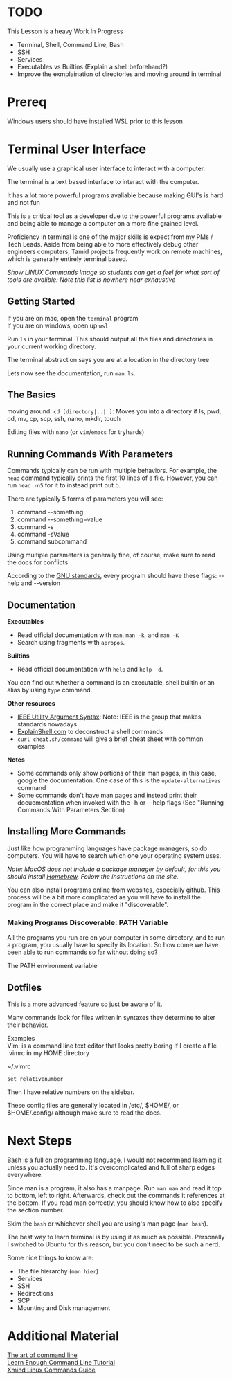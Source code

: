 # TODO
This Lesson is a heavy Work In Progress
* Terminal, Shell, Command Line, Bash
* SSH
* Services
* Executables vs Builtins (Explain a shell beforehand?)
* Improve the exmplaination of directories and moving around in terminal

# Prereq
Windows users should have installed WSL prior to this lesson

# Terminal User Interface
We usually use a graphical user interface to interact with a computer.  

The terminal is a text based interface to interact with the computer.  

It has a lot more powerful programs avaliable because making GUI's is hard and not fun

This is a critical tool as a developer due to the powerful programs avaliable and being able to manage a computer on a more fine grained level. 

Proficiency in terminal is one of the major skills is expect from my PMs / Tech Leads. Aside from being able to more effectively debug other engineers computers, Tamid projects frequently work on remote machines, which is generally entirely terminal based. 

*Show LINUX Commands Image so students can get a feel for what sort of tools are avalible: Note this list is nowhere near exhaustive*

## Getting Started
If you are on mac, open the `terminal` program  
If you are on windows, open up `wsl`

Run `ls` in your terminal. This should output all the files and directories in your current working directory. 

The terminal abstraction says you are at a location in the directory tree

Lets now see the documentation, run `man ls`.

## The Basics
moving around: `cd [directory|..| ]`: Moves you into a directory if 
ls, pwd, cd, mv, cp, scp, ssh, nano, mkdir, touch

Editing files with `nano` (or `vim`/`emacs` for tryhards)

## Running Commands With Parameters
Commands typically can be run with multiple behaviors. For example, the `head` command typically prints the first 10 lines of a file. However, you can run `head -n5` for it to instead print out 5. 

There are typically 5 forms of parameters you will see: 
1. command --something
2. command --something=value
3. command -s
4. command -sValue
5. command subcommand

Using multiple parameters is generally fine, of course, make sure to read the docs for conflicts

According to the [GNU standards](https://www.gnu.org/prep/standards/html_node/Command_002dLine-Interfaces.html), every program should have these flags: --help and --version

## Documentation
__Executables__
* Read official documentation with `man`, `man -k`, and `man -K`
* Search using fragments with `apropos`.

__Builtins__
* Read official documentation with `help` and `help -d`. 

You can find out whether a command is an executable, shell builtin or an alias by using `type` command.

__Other resources__
* [IEEE Utility Argument Syntax](https://pubs.opengroup.org/onlinepubs/9699919799/basedefs/V1_chap12.html): Note: IEEE is the group that makes standards nowadays 
* [ExplainShell.com](ExplainShell.com) to deconstruct a shell commands 
* `curl cheat.sh/command` will give a brief cheat sheet with common examples 

__Notes__
* Some commands only show portions of their man pages, in this case, google the documentation. One case of this is the `update-alternatives` command
* Some commands don't have man pages and instead print their docuementation when invoked with the -h or --help flags (See "Running Commands With Parameters Section)

## Installing More Commands
Just like how programming languages have package managers, so do computers. You will have to search which one your operating system uses.  

*Note: MacOS does not include a package manager by default, for this you should install [Homebrew](https://brew.sh/). Follow the instructions on the site.*  

You can also install programs online from websites, especially github. This process will be a bit more complicated as you will have to install the program in the correct place and make it "discoverable".

### Making Programs Discoverable: PATH Variable
All the programs you run are on your computer in some directory, and to run a program, you usually have to specify its location. So how come we have been able to run commands so far without doing so? 

The PATH environment variable

## Dotfiles
This is a more advanced feature so just be aware of it.

Many commands look for files written in syntaxes they determine to alter their behavior.   

Examples  
Vim: is a command line text editor that looks pretty boring 
If I create a file .vimrc in my HOME directory 

~/.vimrc
```vimscript
set relativenumber
```

Then I have relative numbers on the sidebar.

These config files are generally located in /etc/, $HOME/, or $HOME/.config/ although make sure to read the docs.

# Next Steps
Bash is a full on programming language, I would not recommend learning it unless you actually need to. It's overcomplicated and full of sharp edges everywhere.  

Since man is a program, it also has a manpage. Run `man man` and read it top to bottom, left to right. Afterwards, check out the commands it references at the bottom. If you read man correctly, you should know how to also specify the section number. 

Skim the `bash` or whichever shell you are using's man page (`man bash`). 

The best way to learn terminal is by using it as much as possible. Personally I switched to Ubuntu for this reason, but you don't need to be such a nerd. 

Some nice things to know are:
* The file hierarchy (`man hier`)
* Services
* SSH
* Redirections
* SCP
* Mounting and Disk management

# Additional Material
[The art of command line](https://github.com/jlevy/the-art-of-command-line#readme)  
[Learn Enough Command Line Tutorial](https://www.learnenough.com/command-line-tutorial)  
[Xmind Linux Commands Guide](https://xmind.app/m/WwtB/)  